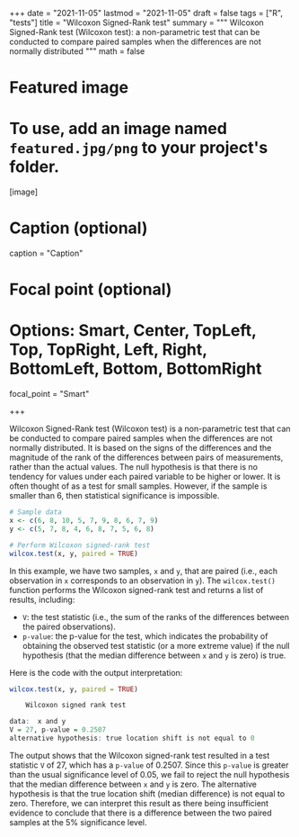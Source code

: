 +++
date = "2021-11-05"
lastmod = "2021-11-05"
draft = false
tags = ["R", "tests"]
title = "Wilcoxon Signed-Rank test"
summary = """
Wilcoxon Signed-Rank test (Wilcoxon test): a non-parametric test that can be conducted to compare paired samples when the differences are not normally distributed
"""
math = false

# Featured image
# To use, add an image named `featured.jpg/png` to your project's folder. 
[image]
  # Caption (optional)
  caption = "Caption"
  
  # Focal point (optional)
  # Options: Smart, Center, TopLeft, Top, TopRight, Left, Right, BottomLeft, Bottom, BottomRight
  focal_point = "Smart"

+++

Wilcoxon Signed-Rank test (Wilcoxon test) is a non-parametric test that can be conducted to compare paired samples when the differences are not normally distributed. It is based on the signs of the differences and the magnitude of the rank of the differences between pairs of measurements, rather than the actual values. The null hypothesis is that there is no tendency for values under each paired variable to be higher or lower. It is often thought of as a test for small samples. However, if the sample is smaller than 6, then statistical significance is impossible.


```r
# Sample data
x <- c(6, 8, 10, 5, 7, 9, 8, 6, 7, 9)
y <- c(5, 7, 8, 4, 6, 8, 7, 5, 6, 8)

# Perform Wilcoxon signed-rank test
wilcox.test(x, y, paired = TRUE)
```
In this example, we have two samples, `x` and `y`, that are paired (i.e., each observation in `x` corresponds to an observation in `y`). The `wilcox.test()` function performs the Wilcoxon signed-rank test and returns a list of results, including:

- `V`: the test statistic (i.e., the sum of the ranks of the differences between the paired observations).
- `p-value`: the p-value for the test, which indicates the probability of obtaining the observed test statistic (or a more extreme value) if the null hypothesis (that the median difference between `x` and `y` is zero) is true.

Here is the code with the output interpretation:

```r
wilcox.test(x, y, paired = TRUE)

	Wilcoxon signed rank test

data:  x and y
V = 27, p-value = 0.2507
alternative hypothesis: true location shift is not equal to 0
```


The output shows that the Wilcoxon signed-rank test resulted in a test statistic `V` of 27, which has a `p-value` of 0.2507. Since this `p-value` is greater than the usual significance level of 0.05, we fail to reject the null hypothesis that the median difference between `x` and `y` is zero. The alternative hypothesis is that the true location shift (median difference) is not equal to zero. Therefore, we can interpret this result as there being insufficient evidence to conclude that there is a difference between the two paired samples at the 5% significance level.
